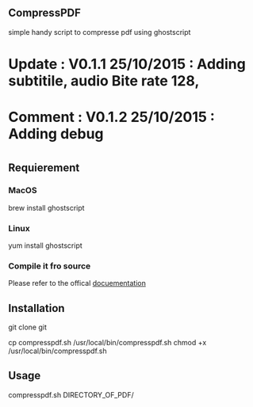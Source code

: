 ## CompressPDF
 simple handy script to compresse pdf using ghostscript

# Update  : V0.1.1 25/10/2015 : Adding subtitile, audio Bite rate 128,
# Comment : V0.1.2 25/10/2015 : Adding debug
#
## Requierement

### MacOS

brew install ghostscript

### Linux

yum install ghostscript

### Compile it fro source 

Please refer to the offical [docuementation](http://ghostscript.com/doc/7.07/Install.htm)

## Installation

git clone git

cp compresspdf.sh   /usr/local/bin/compresspdf.sh
chmod +x /usr/local/bin/compresspdf.sh


## Usage

compresspdf.sh   DIRECTORY_OF_PDF/
